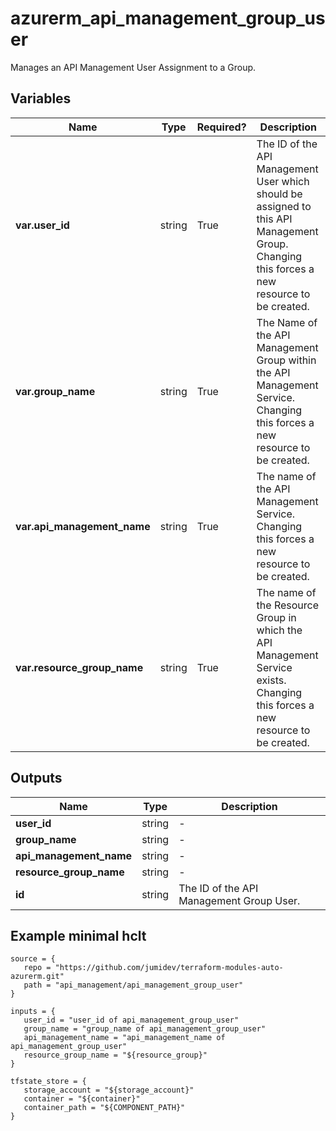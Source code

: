 # azurerm_api_management_group_user

Manages an API Management User Assignment to a Group.

## Variables

| Name | Type | Required? |  Description |
| ---- | ---- | --------- |  ----------- |
| **var.user_id** | string | True | The ID of the API Management User which should be assigned to this API Management Group. Changing this forces a new resource to be created. | 
| **var.group_name** | string | True | The Name of the API Management Group within the API Management Service. Changing this forces a new resource to be created. | 
| **var.api_management_name** | string | True | The name of the API Management Service. Changing this forces a new resource to be created. | 
| **var.resource_group_name** | string | True | The name of the Resource Group in which the API Management Service exists. Changing this forces a new resource to be created. | 



## Outputs

| Name | Type | Description |
| ---- | ---- | --------- | 
| **user_id** | string  | - | 
| **group_name** | string  | - | 
| **api_management_name** | string  | - | 
| **resource_group_name** | string  | - | 
| **id** | string  | The ID of the API Management Group User. | 

## Example minimal hclt

```hcl
source = {
   repo = "https://github.com/jumidev/terraform-modules-auto-azurerm.git" 
   path = "api_management/api_management_group_user" 
}

inputs = {
   user_id = "user_id of api_management_group_user" 
   group_name = "group_name of api_management_group_user" 
   api_management_name = "api_management_name of api_management_group_user" 
   resource_group_name = "${resource_group}" 
}

tfstate_store = {
   storage_account = "${storage_account}" 
   container = "${container}" 
   container_path = "${COMPONENT_PATH}" 
}


```